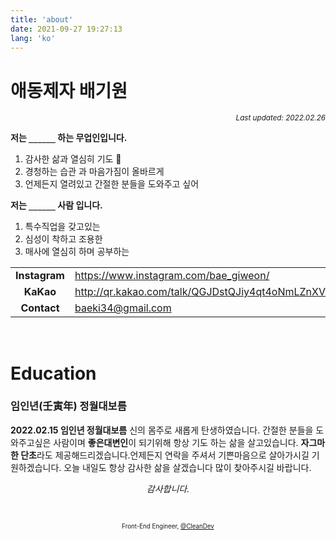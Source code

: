 ```yaml
---
title: 'about'
date: 2021-09-27 19:27:13
lang: 'ko'
---
```


# 애동제자 배기원

<div align="right"><sub><i>Last updated: 2022.02.26</i></sub></div>

**저는 `______` 하는 무업인입니다.**

1. 감사한 삶과 열심히 기도 🙏
2. 경청하는 습관 과 마음가짐이 올바르게
3. 언제든지 열려있고 간절한 분들을 도와주고 싶어

**저는 `______` 사람 입니다.**

1. 특수직업을 갖고있는
2. 심성이 착하고 조용한
3. 매사에 열심히 하며 공부하는

|               |                                                         |
| :-----------: | ------------------------------------------------------- |
| **Instagram** | <https://www.instagram.com/bae_giweon/>                 |
|   **KaKao**   | <http://qr.kakao.com/talk/QGJDstQJiy4qt4oNmLZnXVsz1k0-> |
|  **Contact**  | <baeki34@gmail.com>                                     |

<br />

# Education

### 임인년(壬寅年) 정월대보름

**2022.02.15 임인년 정월대보름** 신의 몸주로 새롭게 탄생하였습니다.
간절한 분들을 도와주고싶은 사람이며 **좋은대변인**이 되기위해 항상 기도 하는 삶을 살고있습니다.
**자그마한 단초**라도 제공해드리겠습니다.언제든지 연락을 주셔서 기쁜마음으로 살아가시길 기원하겠습니다.
오늘 내일도 항상 감사한 삶을 살겠습니다 많이 찾아주시길 바랍니다.

<div align="center" class="final">

_감사합니다._

<br/>

<sub><sup>Front-End Engineer, <a href="https://github.com/rlwi440">@CleanDev</a></sup></sub>

</div>
